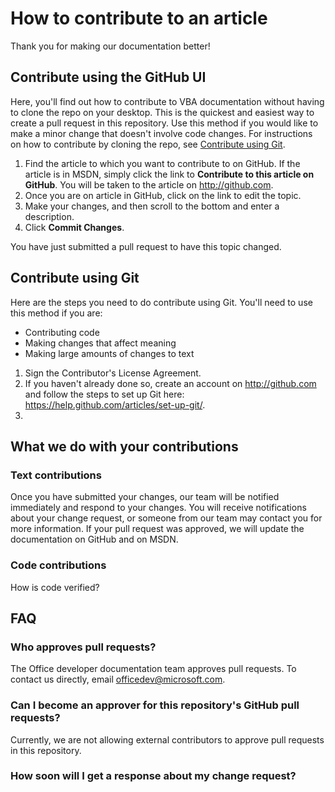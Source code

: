 # How to contribute to an article

Thank you for making our documentation better!

## Contribute using the GitHub UI

Here, you'll find out how to contribute to VBA documentation without having to clone the repo on your desktop. This is the quickest and easiest way to create a pull request in this repository. Use this method if you would like to make a minor change that doesn't involve code changes. For instructions on how to contribute by cloning the repo, see [Contribute using Git](#contribute-using-git).

1. Find the article to which you want to contribute to on GitHub. If the article is in MSDN, simply click the link to **Contribute to this article on GitHub**. You will be taken to the article on http://github.com.
2. Once you are on article in GitHub, click on the link to edit the topic. 
3. Make your changes, and then scroll to the bottom and enter a description.
4. Click **Commit Changes**.

You have just submitted a pull request to have this topic changed. 

## Contribute using Git

Here are the steps you need to do contribute using Git. You'll need to use this method if you are:

* Contributing code
* Making changes that affect meaning
* Making large amounts of changes to text

1. Sign the Contributor's License Agreement.
2. If you haven't already done so, create an account on http://github.com and follow the steps to set up Git here: https://help.github.com/articles/set-up-git/.
2. 

## What we do with your contributions

### Text contributions

Once you have submitted your changes, our team will be notified immediately and respond to your changes. You will receive notifications about your change request, or someone from our team may contact you for more information. If your pull request was approved, we will update the documentation on GitHub and on MSDN.

### Code contributions

How is code verified?

## FAQ

### Who approves pull requests?

The Office developer documentation team approves pull requests. To contact us directly, email officedev@microsoft.com.

### Can I become an approver for this repository's GitHub pull requests?

Currently, we are not allowing external contributors to approve pull requests in this repository.

### How soon will I get a response about my change request?




